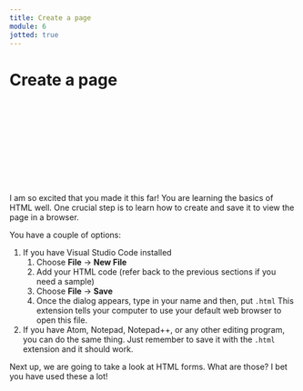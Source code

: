 ```yaml
---
title: Create a page
module: 6
jotted: true
---
```


# Create a page

<!-- video -->
<div class="embed-responsive embed-responsive-16by9"><iframe class="embed-responsive-item" src="" frameborder="0" allowfullscreen></iframe></div>

I am so excited that you made it this far!  You are learning the basics of HTML well. One crucial step is to learn how to create and save it to view the page in a browser.

You have a couple of options:

1. If you have Visual Studio Code installed
   1. Choose **File** -> **New File**
   2. Add your HTML code (refer back to the previous sections if you need a sample)
   3. Choose **File** -> **Save**
   4. Once the dialog appears, type in your name and then, put `.html`  This extension tells your computer to use your default web browser to open this file.
2. If you have Atom, Notepad, Notepad++, or any other editing program, you can do the same thing.  Just remember to save it with the `.html` extension and it should work.

Next up, we are going to take a look at HTML forms.  What are those?  I bet you have used these a lot!